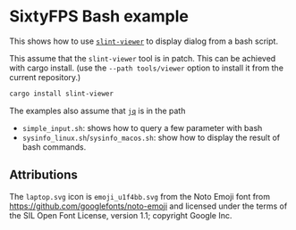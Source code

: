 # SixtyFPS Bash example

This shows how to use [`slint-viewer`](../../tools/viewer) to display dialog from a bash script.

This assume that the `slint-viewer` tool is in patch. This can be achieved with cargo install.
(use the `--path tools/viewer` option to install it from the current repository.)

```bash
cargo install slint-viewer
```

The examples also assume that [`jq`](https://stedolan.github.io/jq/) is in the path

 * `simple_input.sh`: shows how to query a few parameter with bash
 * `sysinfo_linux.sh`/`sysinfo_macos.sh`: show how to display the result of bash commands.


## Attributions

The `laptop.svg` icon is `emoji_u1f4bb.svg` from the Noto Emoji font from
    https://github.com/googlefonts/noto-emoji
and licensed under the terms of the SIL Open Font License, version 1.1; copyright Google Inc.
